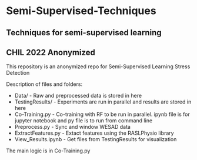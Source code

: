 # Semi-Supervised-Techniques
## Techniques for semi-supervised learning
## CHIL 2022 Anonymized

This repository is an anonymized repo for Semi-Supervised Learning Stress Detection

Description of files and folders: 

- Data/ - Raw and preprocessed data is stored in here
- TestingResults/ - Experiments are run in parallel and results are stored in here
- Co-Training.py - Co-training with RF to be run in parallel. ipynb file is for jupyter notebook and py file is to run from command line
- Preprocess.py - Sync and window WESAD data 
- ExtractFeatures.py - Extact features using the RASLPhysio library
- View_Results.ipynb - Get files from TestingResults for visualization

The main logic is in Co-Training.py